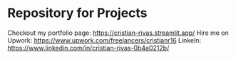 # Repository for Projects

Checkout my portfolio page: https://cristian-rivas.streamlit.app/
Hire me on Upwork: https://www.upwork.com/freelancers/cristianr16
LinkeIn: https://www.linkedin.com/in/cristian-rivas-0b4a0212b/


